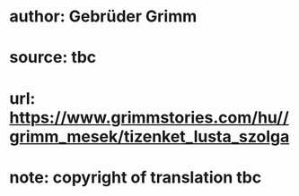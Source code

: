 # author: Gebrüder Grimm
# source: tbc
# url: https://www.grimmstories.com/hu//grimm_mesek/tizenket_lusta_szolga
# note: copyright of translation tbc



